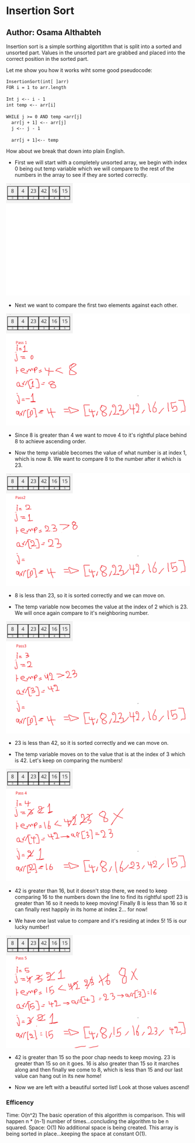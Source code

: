 # Insertion Sort

## Author: Osama Althabteh

Insertion sort is a simple sorthing algortithm that is split into a sorted and unsorted part. Values in the unsorted part are grabbed and placed into the correct position in the sorted part.

Let me show you how it works wiht some good pseudocode:

```
InsertionSort(int[ ]arr)
FOR i = 1 to arr.length

Int j <-- i - 1
int temp <-- arr[i]

WHILE j >= 0 AND temp <arr[j]
  arr[j + 1] <-- arr[j]
  j <-- j - 1

  arr[j + 1]<-- temp
```

How about we break that down into plain English.

- First we will start with a completely unsorted array, we begin with index 0 being out temp variable which we will compare to the rest of the numbers in the array to see if they are sorted correctly.

![unsorted](./assets/insertSort0.png)

- Next we want to compare the first two elements against each other.

![one](./assets/insertSort1.png)

- Since 8 is greater than 4 we want to move 4 to it's rightful place behind 8 to achieve ascending order.

- Now the temp variable becomes the value of what number is at index 1, which is now 8. We want to compare 8 to the number after it which is 23.

![two](./assets/insertSort2.png)

- 8 is less than 23, so it is sorted correctly and we can move on.

- The temp variable now becomes the value at the index of 2 which is 23. We will once again compare to it's neighboring number.

![three](./assets/insertSort3.png)

- 23 is less than 42, so it is sorted correctly and we can move on.

- The temp variable moves on to the value that is at the index of 3 which is 42. Let's keep on comparing the numbers!

![four](./assets/insertSort4.png)

- 42 is greater than 16, but it doesn't stop there, we need to keep comparing 16 to the numbers down the line to find its rightful spot! 23 is greater than 16 so it needs to keep moving! Finally 8 is less than 16 so it can finally rest happily in its home at index 2... for now!

- We have one last value to compare and it's residing at index 5! 15 is our lucky number!

![five](./assets/insertSort5.png)

- 42 is greater than 15 so the poor chap needs to keep moving. 23 is greater than 15 so on it goes. 16 is also greater than 15 so it marches along and then finally we come to 8, which is less than 15 and our last value can hang out in its new home!

- Now we are left with a beautiful sorted list! Look at those values ascend!

### Efficency

Time: O(n^2)
The basic operation of this algorithm is comparison. This will happen n \* (n-1) number of times…concluding the algorithm to be n squared.
Space: O(1)
No additional space is being created. This array is being sorted in place…keeping the space at constant O(1).
